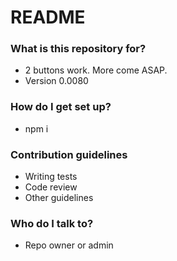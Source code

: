 # README #

### What is this repository for? ###

* 2 buttons work. More come ASAP. 
* Version 0.0080


### How do I get set up? ###

* npm i

### Contribution guidelines ###

* Writing tests
* Code review
* Other guidelines

### Who do I talk to? ###

* Repo owner or admin
